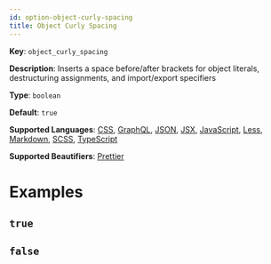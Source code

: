 ```yaml
---
id: option-object-curly-spacing
title: Object Curly Spacing
---
```

**Key**: `object_curly_spacing`

**Description**: Inserts a space before/after brackets for object literals, destructuring assignments, and import/export specifiers

**Type**: `boolean`

**Default**: `true`

**Supported Languages**: [CSS](/docs/language-css.html), [GraphQL](/docs/language-graphql.html), [JSON](/docs/language-json.html), [JSX](/docs/language-jsx.html), [JavaScript](/docs/language-javascript.html), [Less](/docs/language-less.html), [Markdown](/docs/language-markdown.html), [SCSS](/docs/language-scss.html), [TypeScript](/docs/language-typescript.html)

**Supported Beautifiers**: [Prettier](/docs/beautifier-prettier.html)

# Examples
## `true`
## `false`